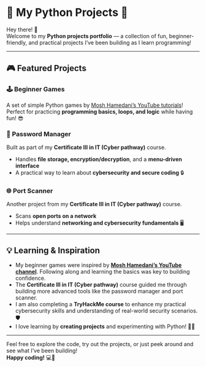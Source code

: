 # 🚀 My Python Projects 🐍

Hey there! 👋  
Welcome to my **Python projects portfolio** — a collection of fun, beginner-friendly, and practical projects I’ve been building as I learn programming!

---

## 🎮 Featured Projects

### 🕹️ Beginner Games

A set of simple Python games by [Mosh Hamedani’s YouTube tutorials](https://www.youtube.com/@programmingwithmosh)!  
Perfect for practicing **programming basics, loops, and logic** while having fun! 😎

### 🔐 Password Manager

Built as part of my **Certificate III in IT (Cyber pathway)** course.

- Handles **file storage, encryption/decryption**, and a **menu-driven interface**
- A practical way to learn about **cybersecurity and secure coding** 🔒

### 🌐 Port Scanner

Another project from my **Certificate III in IT (Cyber pathway)** course.

- Scans **open ports on a network**
- Helps understand **networking and cybersecurity fundamentals** 🖥️

---

## 💡 Learning & Inspiration

- My beginner games were inspired by **[Mosh Hamedani’s YouTube channel](https://www.youtube.com/@programmingwithmosh)**. Following along and learning the basics was key to building confidence.
- The **Certificate III in IT (Cyber pathway)** course guided me through building more advanced tools like the password manager and port scanner.
- I am also completing a **TryHackMe course** to enhance my practical cybersecurity skills and understanding of real-world security scenarios. 🛡️
- I love learning by **creating projects** and experimenting with Python! 🚀✨

---

Feel free to explore the code, try out the projects, or just peek around and see what I’ve been building!  
**Happy coding!** 💻🎉
